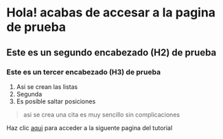 # Hola! acabas de accesar a la pagina de prueba

## Este es un segundo encabezado (H2) de prueba

### Este es un tercer encabezado (H3) de prueba

1. Asi se crean las listas
2. Segunda 
4. Es posible saltar posiciones

> asi se crea una cita
> es muy sencillo
> sin complicaciones

Haz clic [aqui](page2.md) para acceder a la siguente pagina del tutorial

